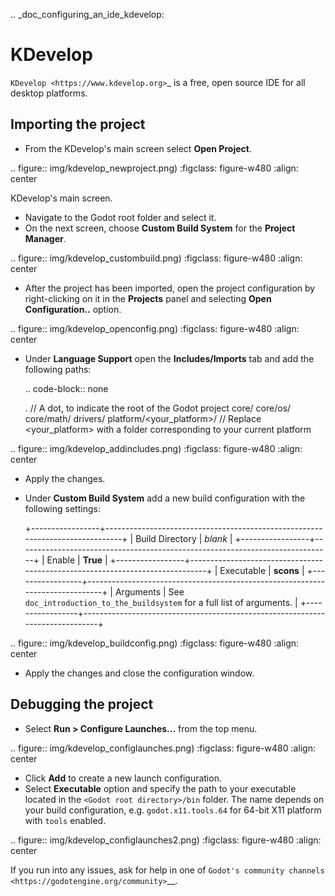 .. _doc_configuring_an_ide_kdevelop:

KDevelop
========

`KDevelop <https://www.kdevelop.org>`_ is a free, open source IDE for all desktop platforms.

Importing the project
---------------------

- From the KDevelop's main screen select **Open Project**.

.. figure:: img/kdevelop_newproject.png)
   :figclass: figure-w480
   :align: center

   KDevelop's main screen.

- Navigate to the Godot root folder and select it.
- On the next screen, choose **Custom Build System** for the **Project Manager**.

.. figure:: img/kdevelop_custombuild.png)
   :figclass: figure-w480
   :align: center

- After the project has been imported, open the project configuration by right-clicking 
  on it in the **Projects** panel and selecting **Open Configuration..** option.

.. figure:: img/kdevelop_openconfig.png)
   :figclass: figure-w480
   :align: center

- Under **Language Support** open the **Includes/Imports** tab and add the following paths:

  .. code-block:: none

     .  // A dot, to indicate the root of the Godot project
     core/
     core/os/
     core/math/
     drivers/
     platform/<your_platform>/  // Replace <your_platform> with a folder 
                                   corresponding to your current platform

.. figure:: img/kdevelop_addincludes.png)
   :figclass: figure-w480
   :align: center

- Apply the changes.
- Under **Custom Build System** add a new build configuration with the following settings:

  +-----------------+------------------------------------------------------------------------------+
  | Build Directory | *blank*                                                                      |
  +-----------------+------------------------------------------------------------------------------+
  | Enable          | **True**                                                                     |
  +-----------------+------------------------------------------------------------------------------+
  | Executable      | **scons**                                                                    |
  +-----------------+------------------------------------------------------------------------------+
  | Arguments       | See `doc_introduction_to_the_buildsystem` for a full list of arguments. |
  +-----------------+------------------------------------------------------------------------------+

.. figure:: img/kdevelop_buildconfig.png)
   :figclass: figure-w480
   :align: center

- Apply the changes and close the configuration window.

Debugging the project
---------------------

- Select **Run > Configure Launches...** from the top menu.

.. figure:: img/kdevelop_configlaunches.png)
   :figclass: figure-w480
   :align: center

- Click **Add** to create a new launch configuration.
- Select **Executable** option and specify the path to your executable located in 
  the `<Godot root directory>/bin` folder. The name depends on your build configuration,
  e.g. `godot.x11.tools.64` for 64-bit X11 platform with `tools` enabled.

.. figure:: img/kdevelop_configlaunches2.png)
   :figclass: figure-w480
   :align: center

If you run into any issues, ask for help in one of
`Godot's community channels <https://godotengine.org/community>`__.
